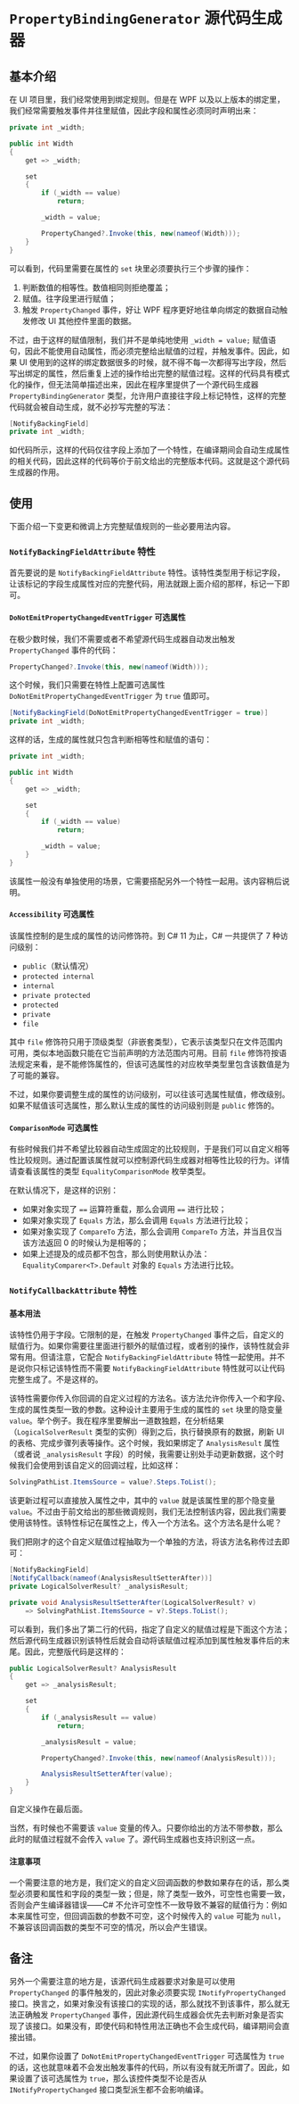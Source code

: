 # `PropertyBindingGenerator` 源代码生成器

## 基本介绍

在 UI 项目里，我们经常使用到绑定规则。但是在 WPF 以及以上版本的绑定里，我们经常需要触发事件并往里赋值，因此字段和属性必须同时声明出来：

```csharp
private int _width;

public int Width
{
    get => _width;

    set
    {
        if (_width == value)
            return;

        _width = value;

        PropertyChanged?.Invoke(this, new(nameof(Width)));
    }
}
```

可以看到，代码里需要在属性的 `set` 块里必须要执行三个步骤的操作：

1. 判断数值的相等性。数值相同则拒绝覆盖；
2. 赋值。往字段里进行赋值；
3. 触发 `PropertyChanged` 事件，好让 WPF 程序更好地往单向绑定的数据自动触发修改 UI 其他控件里面的数据。

不过，由于这样的赋值限制，我们并不是单纯地使用 `_width = value;` 赋值语句，因此不能使用自动属性，而必须完整给出赋值的过程，并触发事件。因此，如果 UI 使用到的这样的绑定数据很多的时候，就不得不每一次都得写出字段，然后写出绑定的属性，然后重复上述的操作给出完整的赋值过程。这样的代码具有模式化的操作，但无法简单描述出来，因此在程序里提供了一个源代码生成器 `PropertyBindingGenerator` 类型，允许用户直接往字段上标记特性，这样的完整代码就会被自动生成，就不必抄写完整的写法：

```csharp
[NotifyBackingField]
private int _width;
```

如代码所示，这样的代码仅往字段上添加了一个特性，在编译期间会自动生成属性的相关代码，因此这样的代码等价于前文给出的完整版本代码。这就是这个源代码生成器的作用。

## 使用

下面介绍一下变更和微调上方完整赋值规则的一些必要用法内容。

### `NotifyBackingFieldAttribute` 特性

首先要说的是 `NotifyBackingFieldAttribute` 特性。该特性类型用于标记字段，让该标记的字段生成属性对应的完整代码，用法就跟上面介绍的那样，标记一下即可。

#### `DoNotEmitPropertyChangedEventTrigger` 可选属性

在极少数时候，我们不需要或者不希望源代码生成器自动发出触发 `PropertyChanged` 事件的代码：

```csharp
PropertyChanged?.Invoke(this, new(nameof(Width)));
```

这个时候，我们只需要在特性上配置可选属性 `DoNotEmitPropertyChangedEventTrigger` 为 `true` 值即可。

```csharp
[NotifyBackingField(DoNotEmitPropertyChangedEventTrigger = true)]
private int _width;
```

这样的话，生成的属性就只包含判断相等性和赋值的语句：

```csharp
private int _width;

public int Width
{
    get => _width;

    set
    {
        if (_width == value)
            return;

        _width = value;
    }
}
```

该属性一般没有单独使用的场景，它需要搭配另外一个特性一起用。该内容稍后说明。

#### `Accessibility` 可选属性

该属性控制的是生成的属性的访问修饰符。到 C# 11 为止，C# 一共提供了 7 种访问级别：

* `public`（默认情况）
* `protected internal`
* `internal`
* `private protected`
* `protected`
* `private`
* `file`

其中 `file` 修饰符只用于顶级类型（非嵌套类型），它表示该类型只在文件范围内可用，类似本地函数只能在它当前声明的方法范围内可用。目前 `file` 修饰符按语法规定来看，是不能修饰属性的，但该可选属性的对应枚举类型里包含该数值是为了可能的兼容。

不过，如果你要调整生成的属性的访问级别，可以往该可选属性赋值，修改级别。如果不赋值该可选属性，那么默认生成的属性的访问级别则是 `public` 修饰的。

#### `ComparisonMode` 可选属性

有些时候我们并不希望比较器自动生成固定的比较规则，于是我们可以自定义相等性比较规则。通过配置该属性就可以控制源代码生成器对相等性比较的行为。详情请查看该属性的类型 `EqualityComparisonMode` 枚举类型。

在默认情况下，是这样的识别：

* 如果对象实现了 `==` 运算符重载，那么会调用 `==` 进行比较；
* 如果对象实现了 `Equals` 方法，那么会调用 `Equals` 方法进行比较；
* 如果对象实现了 `CompareTo` 方法，那么会调用 `CompareTo` 方法，并当且仅当该方法返回 0 的时候认为是相等的；
* 如果上述提及的成员都不包含，那么则使用默认办法：`EqualityComparer<T>.Default` 对象的 `Equals` 方法进行比较。

### `NotifyCallbackAttribute` 特性

#### 基本用法

该特性仍用于字段。它限制的是，在触发 `PropertyChanged` 事件之后，自定义的赋值行为。如果你需要往里面进行额外的赋值过程，或者别的操作，该特性就会非常有用。但请注意，它配合 `NotifyBackingFieldAttribute` 特性一起使用。并不是说你只标记该特性而不需要 `NotifyBackingFieldAttribute` 特性就可以让代码完整生成了。不是这样的。

该特性需要你传入你回调的自定义过程的方法名。该方法允许你传入一个和字段、生成的属性类型一致的参数。这种设计主要用于生成的属性的 `set` 块里的隐变量 `value`。举个例子。我在程序里要解出一道数独题，在分析结果（`LogicalSolverResult` 类型的实例）得到之后，执行替换原有的数据，刷新 UI 的表格、完成步骤列表等操作。这个时候，我如果绑定了 `AnalysisResult` 属性（或者说 `_analysisResult` 字段）的时候，我需要让别处手动更新数据，这个时候我们会使用到该自定义的回调过程，比如这样：

```csharp
SolvingPathList.ItemsSource = value?.Steps.ToList();
```

该更新过程可以直接放入属性之中，其中的 `value` 就是该属性里的那个隐变量 `value`。不过由于前文给出的那些微调规则，我们无法控制该内容，因此我们需要使用该特性。该特性标记在属性之上，传入一个方法名。这个方法名是什么呢？

我们把刚才的这个自定义赋值过程抽取为一个单独的方法，将该方法名称传过去即可：

```csharp
[NotifyBackingField]
[NotifyCallback(nameof(AnalysisResultSetterAfter))]
private LogicalSolverResult? _analysisResult;

private void AnalysisResultSetterAfter(LogicalSolverResult? v)
    => SolvingPathList.ItemsSource = v?.Steps.ToList();
```

可以看到，我们多出了第二行的代码，指定了自定义的赋值过程是下面这个方法；然后源代码生成器识别该特性后就会自动将该赋值过程添加到属性触发事件后的末尾。因此，完整版代码是这样的：

```csharp
public LogicalSolverResult? AnalysisResult
{
    get => _analysisResult;

    set
    {
        if (_analysisResult == value)
            return;

        _analysisResult = value;

        PropertyChanged?.Invoke(this, new(nameof(AnalysisResult)));

        AnalysisResultSetterAfter(value);
    }
}
```

自定义操作在最后面。

当然，有时候也不需要该 `value` 变量的传入。只要你给出的方法不带参数，那么此时的赋值过程就不会传入 `value` 了。源代码生成器也支持识别这一点。

#### 注意事项

一个需要注意的地方是，我们定义的自定义回调函数的参数如果存在的话，那么类型必须要和属性和字段的类型一致；但是，除了类型一致外，可空性也需要一致，否则会产生编译器错误——C# 不允许可空性不一致导致不兼容的赋值行为：例如本来属性可空，但回调函数的参数不可空，这个时候传入的 `value` 可能为 `null`，不兼容该回调函数的类型不可空的情况，所以会产生错误。

## 备注

另外一个需要注意的地方是，该源代码生成器要求对象是可以使用 `PropertyChanged` 的事件触发的，因此对象必须要实现 `INotifyPropertyChanged` 接口。换言之，如果对象没有该接口的实现的话，那么就找不到该事件，那么就无法正确触发 `PropertyChanged` 事件，因此源代码生成器会优先去判断对象是否实现了该接口。如果没有，即使代码和特性用法正确也不会生成代码，编译期间会直接出错。

不过，如果你设置了 `DoNotEmitPropertyChangedEventTrigger` 可选属性为 `true` 的话，这也就意味着不会发出触发事件的代码，所以有没有就无所谓了。因此，如果设置了该可选属性为 `true`，那么该控件类型不论是否从 `INotifyPropertyChanged` 接口类型派生都不会影响编译。